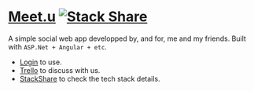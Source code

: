 # [Meet.u](http://ec2-54-206-117-78.ap-southeast-2.compute.amazonaws.com/Meetups) [![Stack Share](http://img.shields.io/badge/tech-stack-0690fa.svg?style=flat)](http://stackshare.io/Mooophy/meet-u)

A simple social web app developped by, and for, me and my friends. Built with `ASP.Net + Angular + etc`.

 * [Login](http://ec2-54-206-117-78.ap-southeast-2.compute.amazonaws.com/Meetups) to use.
 * [Trello](https://trello.com/b/gfeCbpJT/meetu) to discuss with us.
 * [StackShare](http://stackshare.io/Mooophy/meet-u) to check the tech stack details.



